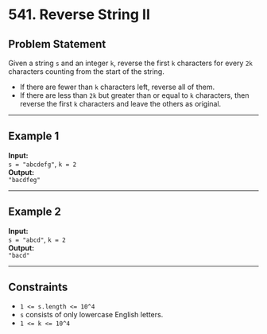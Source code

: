 # 541. Reverse String II

## Problem Statement
Given a string `s` and an integer `k`, reverse the first `k` characters for every `2k` characters counting from the start of the string.

- If there are fewer than `k` characters left, reverse all of them.
- If there are less than `2k` but greater than or equal to `k` characters, then reverse the first `k` characters and leave the others as original.

---

## Example 1
**Input:**  
`s = "abcdefg"`, `k = 2`  
**Output:**  
`"bacdfeg"`

---

## Example 2
**Input:**  
`s = "abcd"`, `k = 2`  
**Output:**  
`"bacd"`

---

## Constraints
- `1 <= s.length <= 10^4`
- `s` consists of only lowercase English letters.
- `1 <= k <= 10^4`
